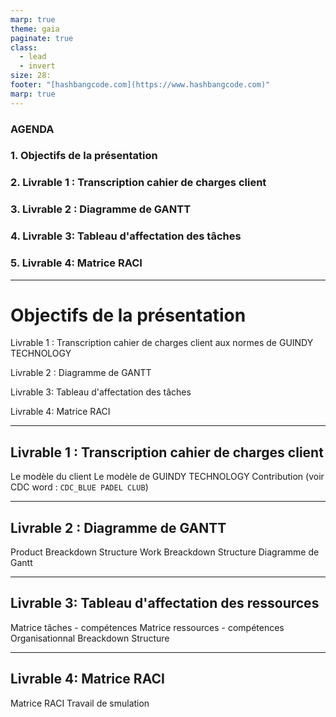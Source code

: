 ```yaml
---
marp: true
theme: gaia
paginate: true
class:
  - lead
  - invert
size: 28:
footer: "[hashbangcode.com](https://www.hashbangcode.com)"
marp: true
---
```


### **AGENDA**
### **1. Objectifs de la présentation**

### **2. Livrable 1 : Transcription cahier de charges client**

### **3. Livrable 2 : Diagramme de GANTT**
### **4. Livrable 3: Tableau d'affectation des tâches**
### **5. Livrable 4: Matrice RACI**

---

# **Objectifs de la présentation**

Livrable 1 : Transcription cahier de charges client aux normes de GUINDY TECHNOLOGY

Livrable 2 : Diagramme de GANTT

Livrable 3: Tableau d'affectation des tâches


Livrable 4: Matrice RACI

---

## **Livrable 1 : Transcription cahier de charges client**
Le modèle du client
Le modèle de GUINDY TECHNOLOGY
Contribution (voir CDC word : ``CDC_BLUE PADEL CLUB``)

---

## **Livrable 2 : Diagramme de GANTT**
        
Product Breackdown Structure
Work Breackdown Structure
Diagramme de Gantt

---

## **Livrable 3: Tableau d'affectation des ressources**

Matrice tâches - compétences
Matrice ressources - compétences
Organisationnal Breackdown Structure

---
## **Livrable 4: Matrice RACI**
Matrice RACI
Travail de smulation



